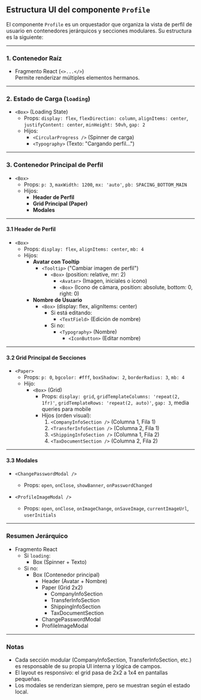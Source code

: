 ## Estructura UI del componente `Profile`

El componente `Profile` es un orquestador que organiza la vista de perfil de usuario en contenedores jerárquicos y secciones modulares. Su estructura es la siguiente:

---

### 1. Contenedor Raíz

- Fragmento React (`<>...</>`)  
  Permite renderizar múltiples elementos hermanos.

---

### 2. Estado de Carga (`loading`)

- `<Box>` (Loading State)
  - Props: `display: flex`, `flexDirection: column`, `alignItems: center`, `justifyContent: center`, `minHeight: 50vh`, `gap: 2`
  - Hijos:
    - `<CircularProgress />` (Spinner de carga)
    - `<Typography>` (Texto: "Cargando perfil...")

---

### 3. Contenedor Principal de Perfil

- `<Box>`
  - Props: `p: 3`, `maxWidth: 1200`, `mx: 'auto'`, `pb: SPACING_BOTTOM_MAIN`
  - Hijos:
    - **Header de Perfil**
    - **Grid Principal (Paper)**
    - **Modales**

---

#### 3.1 Header de Perfil

- `<Box>`
  - Props: `display: flex`, `alignItems: center`, `mb: 4`
  - Hijos:
    - **Avatar con Tooltip**
      - `<Tooltip>` ("Cambiar imagen de perfil")
        - `<Box>` (position: relative, mr: 2)
          - `<Avatar>` (Imagen, iniciales o icono)
          - `<Box>` (Icono de cámara, position: absolute, bottom: 0, right: 0)
    - **Nombre de Usuario**
      - `<Box>` (display: flex, alignItems: center)
        - Si está editando:
          - `<TextField>` (Edición de nombre)
        - Si no:
          - `<Typography>` (Nombre)
            - `<IconButton>` (Editar nombre)

---

#### 3.2 Grid Principal de Secciones

- `<Paper>`
  - Props: `p: 0`, `bgcolor: #fff`, `boxShadow: 2`, `borderRadius: 3`, `mb: 4`
  - Hijo:
    - `<Box>` (Grid)
      - Props: `display: grid`, `gridTemplateColumns: 'repeat(2, 1fr)'`, `gridTemplateRows: 'repeat(2, auto)'`, `gap: 3`, media queries para mobile
      - Hijos (orden visual):
        1. `<CompanyInfoSection />` (Columna 1, Fila 1)
        2. `<TransferInfoSection />` (Columna 2, Fila 1)
        3. `<ShippingInfoSection />` (Columna 1, Fila 2)
        4. `<TaxDocumentSection />` (Columna 2, Fila 2)

---

#### 3.3 Modales

- `<ChangePasswordModal />`
  - Props: `open`, `onClose`, `showBanner`, `onPasswordChanged`

- `<ProfileImageModal />`
  - Props: `open`, `onClose`, `onImageChange`, `onSaveImage`, `currentImageUrl`, `userInitials`

---

### Resumen Jerárquico

- Fragmento React
  - Si `loading`:
    - Box (Spinner + Texto)
  - Si no:
    - Box (Contenedor principal)
      - Header (Avatar + Nombre)
      - Paper (Grid 2x2)
        - CompanyInfoSection
        - TransferInfoSection
        - ShippingInfoSection
        - TaxDocumentSection
      - ChangePasswordModal
      - ProfileImageModal

---

### Notas

- Cada sección modular (CompanyInfoSection, TransferInfoSection, etc.) es responsable de su propia UI interna y lógica de campos.
- El layout es responsivo: el grid pasa de 2x2 a 1x4 en pantallas pequeñas.
- Los modales se renderizan siempre, pero se muestran según el estado local.
